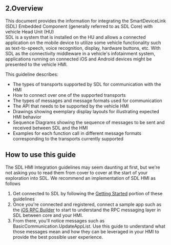 ## 2.Overview
This document provides the information for integrating the SmartDeviceLink (SDL) Embedded Component (generally referred to as SDL Core) with vehicle Head Unit (HU)  
SDL is a system that is installed on the HU and allows a connected application on the mobile device to utilize some vehicle functionality such as text-to-speech, voice recognition, display, hardware buttons, etc. 
With SDL as the connectivity middleware in a vehicle's infotainment system, applications running on connected iOS and Android devices might be presented to the vehicle HMI.

This guideline describes:

   * The types of transports supported by SDL for communication with the HMI
   * How to connect over one of the supported transports
   * The types of messages and message formats used for communication
   * The API that needs to be supported by the vehicle HMI
   * Drawings showing exemplary display layouts for illustrating expected HMI behavior
   * Sequence Diagrams showing the sequence of messages to be sent and received between SDL and the HMI
   * Examples for each function call in different message formats corresponding to the transports currently supported

## How to use this guide
The SDL HMI Integration guidelines may seem daunting at first, but we're not asking you to read them from cover to cover at the start of your exploration into SDL. We recommend an implementation of SDL HMI as follows

  1. Get connected to SDL by following the [Getting Started]() portion of these guidelines
  2. Once you're connected and registered, connect a sample app such as the [iOS RPC Builder](https://github.com/smartdevicelink/rpc_builder_app_ios) to start to understand the RPC messaging layer in SDL between core and your HMI.
  3. From there, you'll notice messages such as BasicCommunication.UpdateAppList. Use this guide to understand what those messages mean and how they can be leveraged in your HMI to provide the best possible user experience.